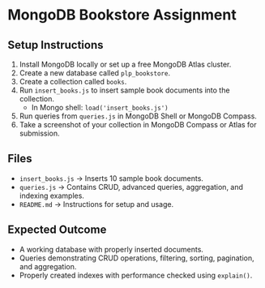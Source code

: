 # MongoDB Bookstore Assignment

## Setup Instructions

1. Install MongoDB locally or set up a free MongoDB Atlas cluster.
2. Create a new database called `plp_bookstore`.
3. Create a collection called `books`.
4. Run `insert_books.js` to insert sample book documents into the collection.
   - In Mongo shell: `load('insert_books.js')`
5. Run queries from `queries.js` in MongoDB Shell or MongoDB Compass.
6. Take a screenshot of your collection in MongoDB Compass or Atlas for submission.

## Files

- `insert_books.js` → Inserts 10 sample book documents.
- `queries.js` → Contains CRUD, advanced queries, aggregation, and indexing examples.
- `README.md` → Instructions for setup and usage.

## Expected Outcome

- A working database with properly inserted documents.
- Queries demonstrating CRUD operations, filtering, sorting, pagination, and aggregation.
- Properly created indexes with performance checked using `explain()`.
